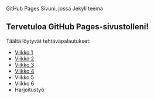 GitHub Pages Sivuni, jossa Jekyll teema
## Tervetuloa GitHub Pages-sivustolleni!
Täältä löytyvät tehtäväpalautukset:
- [Viikko 1](vko1.html)
- [Viikko 2](vko2.md)
- [Viikko 3](dist/index.html)
- [Viikko 4](dist/vk4.md)
- Viikko 5
- Viikko 6
- Harjoitustyö
